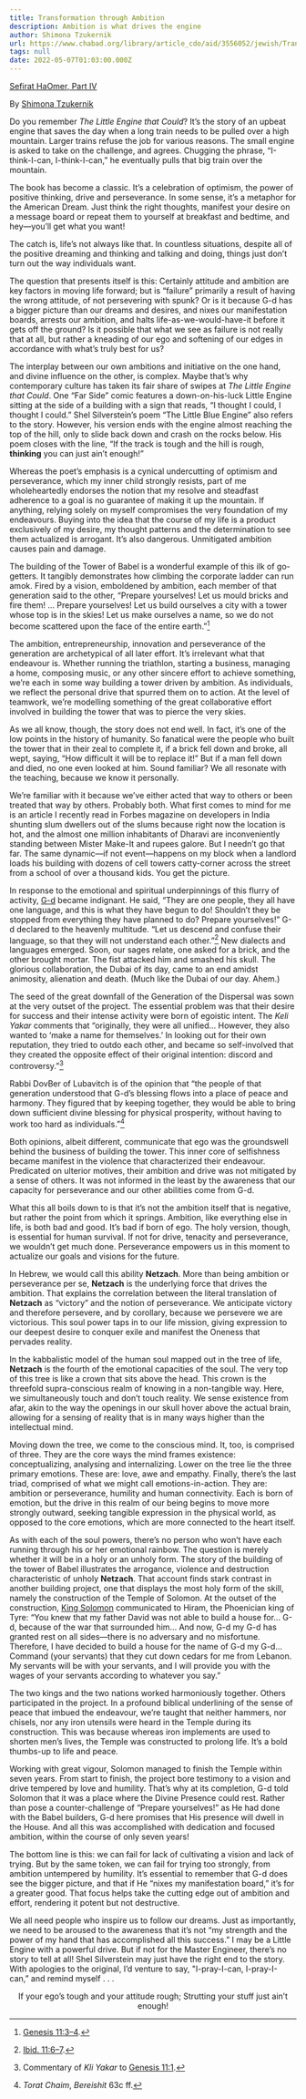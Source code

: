 ```yaml
---
title: Transformation through Ambition
description: Ambition is what drives the engine
author: Shimona Tzukernik
url: https://www.chabad.org/library/article_cdo/aid/3556052/jewish/Transformation-Through-Ambition.htm
tags: null
date: 2022-05-07T01:03:00.000Z
---
```


[Sefirat HaOmer, Part IV](https://www.chabad.org/library/article_cdo/aid/3556052/jewish/Transformation-Through-Ambition.htm)

By [Shimona Tzukernik](https://www.chabad.org/search/keyword_cdo/kid/1575/jewish/Tzukernik-Shimona.htm)

Do you remember _The Little Engine that Could_? It’s the story of an upbeat engine that saves the day when a long train needs to be pulled over a high mountain. Larger trains refuse the job for various reasons. The small engine is asked to take on the challenge, and agrees. Chugging the phrase, “I-think-I-can, I-think-I-can,” he eventually pulls that big train over the mountain.

The book has become a classic. It’s a celebration of optimism, the power of positive thinking, drive and perseverance. In some sense, it’s a metaphor for the American Dream. Just think the right thoughts, manifest your desire on a message board or repeat them to yourself at breakfast and bedtime, and hey&mdash;you’ll get what you want!

The catch is, life’s not always like that. In countless situations, despite all of the positive dreaming and thinking and talking and doing, things just don’t turn out the way individuals want.

The question that presents itself is this: Certainly attitude and ambition are key factors in moving life forward; but is “failure” primarily a result of having the wrong attitude, of not persevering with spunk? Or is it because G-d has a bigger picture than our dreams and desires, and nixes our manifestation boards, arrests our ambition, and halts life-as-we-would-have-it before it gets off the ground? Is it possible that what we see as failure is not really that at all, but rather a kneading of our ego and softening of our edges in accordance with what’s truly best for us?

The interplay between our own ambitions and initiative on the one hand, and divine influence on the other, is complex. Maybe that’s why contemporary culture has taken its fair share of swipes at _The Little Engine that Could_. One “Far Side” comic features a down-on-his-luck Little Engine sitting at the side of a building with a sign that reads, “I thought I could, I thought I could.” Shel Silverstein’s poem “The Little Blue Engine” also refers to the story. However, his version ends with the engine almost reaching the top of the hill, only to slide back down and crash on the rocks below. His poem closes with the line, “If the track is tough and the hill is rough, **thinking** you can just ain’t enough!”

Whereas the poet’s emphasis is a cynical undercutting of optimism and perseverance, which my inner child strongly resists, part of me wholeheartedly endorses the notion that my resolve and steadfast adherence to a goal is no guarantee of making it up the mountain. If anything, relying solely on myself compromises the very foundation of my endeavours. Buying into the idea that the course of my life is a product exclusively of my desire, my thought patterns and the determination to see them actualized is arrogant. It’s also dangerous. Unmitigated ambition causes pain and damage.

The building of the Tower of Babel is a wonderful example of this ilk of go-getters. It tangibly demonstrates how climbing the corporate ladder can run amok. Fired by a vision, emboldened by ambition, each member of that generation said to the other, “Prepare yourselves! Let us mould bricks and fire them! ... Prepare yourselves! Let us build ourselves a city with a tower whose top is in the skies! Let us make ourselves a name, so we do not become scattered upon the face of the entire earth.”[^1]

The ambition, entrepreneurship, innovation and perseverance of the generation are archetypical of all later effort. It’s irrelevant what that endeavour is. Whether running the triathlon, starting a business, managing a home, composing music, or any other sincere effort to achieve something, we’re each in some way building a tower driven by ambition. As individuals, we reflect the personal drive that spurred them on to action. At the level of teamwork, we’re modelling something of the great collaborative effort involved in building the tower that was to pierce the very skies.

As we all know, though, the story does not end well. In fact, it’s one of the low points in the history of humanity. So fanatical were the people who built the tower that in their zeal to complete it, if a brick fell down and broke, all wept, saying, “How difficult it will be to replace it!” But if a man fell down and died, no one even looked at him. Sound familiar? We all resonate with the teaching, because we know it personally.

We’re familiar with it because we’ve either acted that way to others or been treated that way by others. Probably both. What first comes to mind for me is an article I recently read in Forbes magazine on developers in India shunting slum dwellers out of the slums because right now the location is hot, and the almost one million inhabitants of Dharavi are inconveniently standing between Mister Make-It and rupees galore. But I needn’t go that far. The same dynamic&mdash;if not event&mdash;happens on my block when a landlord loads his building with dozens of cell towers catty-corner across the street from a school of over a thousand kids. You get the picture.

In response to the emotional and spiritual underpinnings of this flurry of activity, [G-d](https://www.chabad.org/library/article_cdo/aid/433240/jewish/God.htm) became indignant. He said, “They are one people, they all have one language, and this is what they have begun to do! Shouldn’t they be stopped from everything they have planned to do? Prepare yourselves!” G-d declared to the heavenly multitude. “Let us descend and confuse their language, so that they will not understand each other.”[^2] New dialects and languages emerged. Soon, our sages relate, one asked for a brick, and the other brought mortar. The fist attacked him and smashed his skull. The glorious collaboration, the Dubai of its day, came to an end amidst animosity, alienation and death. (Much like the Dubai of our day. Ahem.)

The seed of the great downfall of the Generation of the Dispersal was sown at the very outset of the project. The essential problem was that their desire for success and their intense activity were born of egoistic intent. The _Keli Yakar_ comments that “originally, they were all unified... However, they also wanted to ‘make a name for themselves.’ In looking out for their own reputation, they tried to outdo each other, and became so self-involved that they created the opposite effect of their original intention: discord and controversy.”[^3]

Rabbi DovBer of Lubavitch is of the opinion that “the people of that generation understood that G-d’s blessing flows into a place of peace and harmony. They figured that by keeping together, they would be able to bring down sufficient divine blessing for physical prosperity, without having to work too hard as individuals.”[^4]

Both opinions, albeit different, communicate that ego was the groundswell behind the business of building the tower. This inner core of selfishness became manifest in the violence that characterized their endeavour. Predicated on ulterior motives, their ambition and drive was not mitigated by a sense of others. It was not informed in the least by the awareness that our capacity for perseverance and our other abilities come from G-d.

What this all boils down to is that it’s not the ambition itself that is negative, but rather the point from which it springs. Ambition, like everything else in life, is both bad and good. It’s bad if born of ego. The holy version, though, is essential for human survival. If not for drive, tenacity and perseverance, we wouldn’t get much done. Perseverance empowers us in this moment to actualize our goals and visions for the future.

In Hebrew, we would call this ability **Netzach**. More than being ambition or perseverance per se, **Netzach** is the underlying force that drives the ambition. That explains the correlation between the literal translation of **Netzach** as “victory” and the notion of perseverance. We anticipate victory and therefore persevere, and by corollary, because we persevere we are victorious. This soul power taps in to our life mission, giving expression to our deepest desire to conquer exile and manifest the Oneness that pervades reality.

In the kabbalistic model of the human soul mapped out in the tree of life, **Netzach** is the fourth of the emotional capacities of the soul. The very top of this tree is like a crown that sits above the head. This crown is the threefold supra-conscious realm of knowing in a non-tangible way. Here, we simultaneously touch and don’t touch reality. We sense existence from afar, akin to the way the openings in our skull hover above the actual brain, allowing for a sensing of reality that is in many ways higher than the intellectual mind.

Moving down the tree, we come to the conscious mind. It, too, is comprised of three. They are the core ways the mind frames existence: conceptualizing, analysing and internalizing. Lower on the tree lie the three primary emotions. These are: love, awe and empathy. Finally, there’s the last triad, comprised of what we might call emotions-in-action. They are: ambition or perseverance, humility and human connectivity. Each is born of emotion, but the drive in this realm of our being begins to move more strongly outward, seeking tangible expression in the physical world, as opposed to the core emotions, which are more connected to the heart itself.

As with each of the soul powers, there’s no person who won’t have each running through his or her emotional rainbow. The question is merely whether it will be in a holy or an unholy form. The story of the building of the tower of Babel illustrates the arrogance, violence and destruction characteristic of unholy **Netzach**. That account finds stark contrast in another building project, one that displays the most holy form of the skill, namely the construction of the Temple of Solomon. At the outset of the construction, [King Solomon](https://www.chabad.org/library/article_cdo/aid/463955/jewish/King-Solomon.htm) communicated to Hiram, the Phoenician king of Tyre: “You knew that my father David was not able to build a house for... G-d, because of the war that surrounded him... And now, G-d my G-d has granted rest on all sides&mdash;there is no adversary and no misfortune. Therefore, I have decided to build a house for the name of G-d my G-d... Command (your servants) that they cut down cedars for me from Lebanon. My servants will be with your servants, and I will provide you with the wages of your servants according to whatever you say.”

The two kings and the two nations worked harmoniously together. Others participated in the project. In a profound biblical underlining of the sense of peace that imbued the endeavour, we’re taught that neither hammers, nor chisels, nor any iron utensils were heard in the Temple during its construction. This was because whereas iron implements are used to shorten men’s lives, the Temple was constructed to prolong life. It’s a bold thumbs-up to life and peace.

Working with great vigour, Solomon managed to finish the Temple within seven years. From start to finish, the project bore testimony to a vision and drive tempered by love and humility. That’s why at its completion, G-d told Solomon that it was a place where the Divine Presence could rest. Rather than pose a counter-challenge of “Prepare yourselves!” as He had done with the Babel builders, G-d here promises that His presence will dwell in the House. And all this was accomplished with dedication and focused ambition, within the course of only seven years!

The bottom line is this: we can fail for lack of cultivating a vision and lack of trying. But by the same token, we can fail for trying too strongly, from ambition untempered by humility. It’s essential to remember that G-d does see the bigger picture, and that if He “nixes my manifestation board,” it’s for a greater good. That focus helps take the cutting edge out of ambition and effort, rendering it potent but not destructive.

We all need people who inspire us to follow our dreams. Just as importantly, we need to be aroused to the awareness that it’s not “my strength and the power of my hand that has accomplished all this success.” I may be a Little Engine with a powerful drive. But if not for the Master Engineer, there’s no story to tell at all! Shel Silverstein may just have the right end to the story. With apologies to the original, I’d venture to say, "I-pray-I-can, I-pray-I-can,” and remind myself . . .

<div style="text-align: center; font-style=italic">

If your ego’s tough and your attitude rough;
Strutting your stuff just ain’t enough!

</div>

[^1]: [Genesis 11:3–4](https://www.chabad.org/8175#v3).
[^2]: [Ibid. 11:6–7](https://www.chabad.org/8175#v6).
[^3]: Commentary of _Kli Yakar_ to [Genesis 11:1](https://www.chabad.org/8175#v1).
[^4]: _Torat Chaim_, _Bereishit_ 63c ff.
